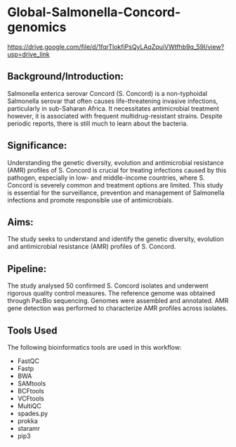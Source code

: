 # Global-Salmonella-Concord-genomics

https://drive.google.com/file/d/1fqrTlokfiPsQyLAqZpuiVWtfhb9q_59I/view?usp=drive_link

## Background/Introduction:
Salmonella enterica serovar Concord (S. Concord) is a non-typhoidal Salmonella serovar that often causes life-threatening invasive   infections,   particularly   in   sub-Saharan   Africa.   It   necessitates
antimicrobial treatment however, it is associated with frequent multidrug-resistant strains. Despite
periodic reports, there is still much to learn about the bacteria.

## Significance:
Understanding the genetic diversity, evolution and antimicrobial resistance (AMR) profiles of S.
Concord is crucial for treating infections caused by this pathogen, especially in low- and middle-income
countries, where S. Concord is severely common and treatment options are limited. This study is
essential for the surveillance, prevention and management of Salmonella infections and promote
responsible use of antimicrobials. 

## Aims:
The study seeks to understand and identify the genetic diversity, evolution and antimicrobial resistance
(AMR) profiles of S. Concord. 

## Pipeline:
The study analysed 50 confirmed S. Concord isolates and underwent rigorous quality control measures. The reference genome was obtained through PacBio sequencing. Genomes were assembled and annotated. AMR gene detection was performed to characterize AMR profiles across isolates.

## Tools Used

The following bioinformatics tools are used in this workflow:

- FastQC
- Fastp
- BWA
- SAMtools
- BCFtools
- VCFtools
- MultiQC
- spades.py
- prokka
- staramr
- pip3
